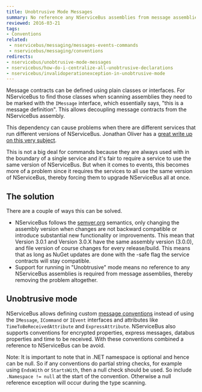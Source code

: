 ```yaml
---
title: Unobtrusive Mode Messages
summary: No reference any NServiceBus assemblies from message assemblies.
reviewed: 2016-03-21
tags: 
- Conventions
related:
 - nservicebus/messaging/messages-events-commands
 - nservicebus/messaging/conventions
redirects:
- nservicebus/unobtrusive-mode-messages
- nservicebus/how-do-i-centralize-all-unobtrusive-declarations
- nservicebus/invalidoperationexception-in-unobtrusive-mode
---
```


Message contracts can be defined using plain classes or interfaces. For NServiceBus to find those classes when scanning assemblies they need to be marked with the `IMessage` interface, which essentially says, "this is a message definition". This allows decoupling message contracts from the NServiceBus assembly.

This dependency can cause problems when there are different services that run different versions of NServiceBus. Jonathan Oliver has a [great write up on this very subject](http://blog.jonathanoliver.com/nservicebus-distributing-event-schemacontract/).

This is not a big deal for commands because they are always used with in the boundary of a single service and it's fair to require a service to use the same version of NServiceBus. But when it comes to events, this becomes more of a problem since it requires the services to all use the same version of NServiceBus, thereby forcing them to upgrade NServiceBus all at once.


## The solution

There are a couple of ways this can be solved.

 * NServiceBus follows the [semver.org](http://semver.org/) semantics, only changing the assembly version when changes are not backward compatible or introduce substantial new functionality or improvements. This mean that Version 3.0.1 and Version 3.0.X have the same assembly version (3.0.0), and file version of course changes for every release/build. This means that as long as NuGet updates are done with the -safe flag the service contracts will stay compatible.
 * Support for running in "Unobtrusive" mode means no reference to any NServiceBus assemblies is required from message assemblies, thereby removing the problem altogether.


## Unobtrusive mode

NServiceBus allows defining custom [message conventions](conventions.md) instead of using the `IMessage`, `ICommand` or `IEvent` interfaces and attributes like `TimeToBeReceivedAttribute` and `ExpressAttribute`. NServiceBus also supports conventions for encrypted properties, express messages, databus properties and time to be received. With these conventions combined a reference to NServiceBus can be avoid.

Note: It is important to note that in .NET namespace is optional and hence can be null. So if any conventions do partial string checks, for example using `EndsWith` or `StartsWith`, then a null check should be used. So include `.Namespace != null` at the start of the convention. Otherwise a null reference exception will occur during the type scanning.